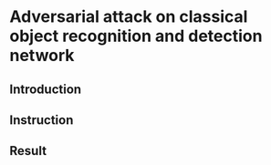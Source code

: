 # Adversarial attack on classical object recognition and detection network   
## Introduction
## Instruction
## Result
